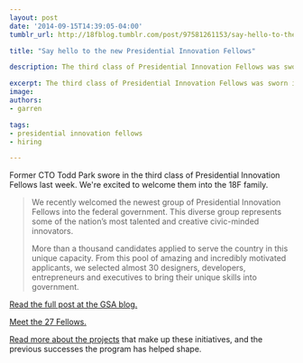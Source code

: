```yaml
---
layout: post
date: '2014-09-15T14:39:05-04:00'
tumblr_url: http://18fblog.tumblr.com/post/97581261153/say-hello-to-the-new-presidential-innovation-fellows

title: "Say hello to the new Presidential Innovation Fellows"

description: The third class of Presidential Innovation Fellows was sworn into duty last week by former CTO Todd Park. We are excited to welcome them into the 18F family.

excerpt: The third class of Presidential Innovation Fellows was sworn into duty last week by former CTO Todd Park. We are excited to welcome them into the 18F family.
image: 
authors:
- garren

tags:
- presidential innovation fellows
- hiring

---
```


Former CTO Todd Park swore in the third class of Presidential Innovation
Fellows last week. We're excited to welcome them into the 18F family.

> We recently welcomed the newest group of Presidential Innovation
> Fellows into the federal government. This diverse group represents
> some of the nation’s most talented and creative civic-minded
> innovators.
>
> More than a thousand candidates applied to serve the country in this
> unique capacity. From this pool of amazing and incredibly motivated
> applicants, we selected almost 30 designers, developers, entrepreneurs
> and executives to bring their unique skills into government.

[Read the full post at the GSA
blog.](https://gsablogs.gsa.gov/gsablog/2014/09/15/welcoming-the-third-class-of-presidential-innovation-fellows/)

[Meet the 27
Fellows.](https://www.whitehouse.gov/innovationfellows/meet-the-fellows)

[Read more about the
projects](https://www.whitehouse.gov/innovationfellows/projects) that
make up these initiatives, and the previous successes the program has
helped shape.

